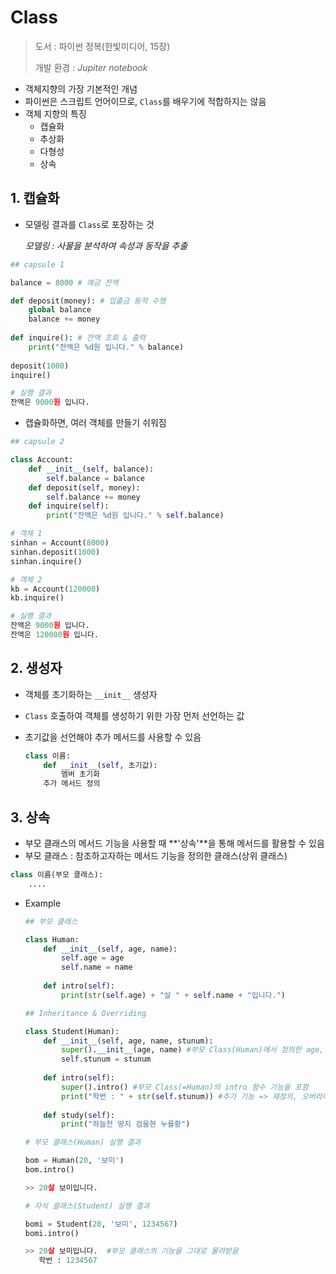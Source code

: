 # Class

> 도서 : 파이썬 정복(한빛미디어, 15장)
>
> 개발 환경 : *Jupiter notebook*

- 객체지향의 가장 기본적인 개념
- 파이썬은 스크립트 언어이므로, `Class`를 배우기에 적합하지는 않음
- 객체 지향의 특징 
  - 캡슐화
  - 추상화
  - 다형성
  - 상속



## 1. 캡슐화

- 모델링 결과를 `Class`로 포장하는 것

  *모델링 : 사물을 분석하여 속성과 동작을 추출*

```python
## capsule 1

balance = 8000 # 예금 잔액 

def deposit(money): # 입출금 동작 수행
    global balance
    balance += money
  
def inquire(): # 잔액 조회 & 출력
    print("잔액은 %d원 입니다." % balance)
    
deposit(1000)
inquire()    
```

```python
# 실행 결과
잔액은 9000원 입니다.
```

- 캡슐화하면, 여러 객체를 만들기 쉬워짐

```python
## capsule 2

class Account:
    def __init__(self, balance):
        self.balance = balance
    def deposit(self, money):
        self.balance += money
    def inquire(self):
        print("잔액은 %d원 입니다." % self.balance)

# 객체 1
sinhan = Account(8000)
sinhan.deposit(1000)
sinhan.inquire()

# 객체 2
kb = Account(120000)
kb.inquire()
```

```python
# 실행 결과
잔액은 9000원 입니다.
잔액은 120000원 입니다.
```



## 2. 생성자

- 객체를 초기화하는 `__init__` 생성자

- `Class` 호출하여 객체를 생성하기 위한 가장 먼저 선언하는 값

- 초기값을 선언해야 추가 메서드를 사용할 수 있음 

  ```python
  class 이름:
      def __init__(self, 초기값):
          멤버 초기화
      추가 메서드 정의
  ```



## 3. 상속

- 부모 클래스의 메서드 기능을 사용할 때 **'상속'**을 통해 메서드를 활용할 수 있음
- 부모 클래스 : 참조하고자하는 메서드 기능을 정의한 클래스(상위 클래스)

```python
class 이름(부모 클래스):
    ....
```

- Example

  ```python
  ## 부모 클래스
  
  class Human:
      def __init__(self, age, name):
          self.age = age
          self.name = name
          
      def intro(self):
          print(str(self.age) + "살 " + self.name + "입니다.")
  ```

  ```python
  ## Inheritance & Overriding
  
  class Student(Human):
      def __init__(self, age, name, stunum):
          super().__init__(age, name) #부모 Class(Human)에서 정의한 age, name 사용
          self.stunum = stunum
          
      def intro(self):
          super().intro() #부모 Class(=Human)의 intro 함수 기능을 포함
          print("학번 : " + str(self.stunum)) #추가 기능 => 재정의, 오버라이딩(override)
          
      def study(self):
          print("하늘천 땅지 검을현 누를황")
  ```

  ```python
  # 부모 클래스(Human) 실행 결과
  
  bom = Human(20, '보미')
  bom.intro()
  
  >> 20살 보미입니다.
  ```

  ```python
  # 자식 클래스(Student) 실행 결과
  
  bomi = Student(20, '보미', 1234567)
  bomi.intro()
  
  >> 20살 보미입니다.  #부모 클래스의 기능을 그대로 물려받음
     학번 : 1234567
  ```

  



